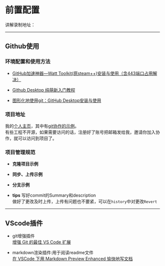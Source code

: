 # 前置配置

讲解录制地址：

---
## Github使用 

### 环境配置和使用方法
- [GitHub加速神器—Watt Toolkit(原steam++)安装与使用（含443端口占用解决）](https://blog.csdn.net/AI_dataloads/article/details/134406009)

- [Github Desktop 纯萌新入门教程](https://zhuanlan.zhihu.com/p/419092209)

- [图形化地使用git：GitHub Desktop安装与使用](https://zhuanlan.zhihu.com/p/666417763)

### 项目地址
我的[个人主页](https://github.com/YuchiZuo)，其中有[git协作的示例](https://github.com/YuchiZuo/git-demo)。  
有些工程不开源，如果需要访问的话，注册好了账号把邮箱发给我，邀请你加入协作，就可以访问到项目了。

### 项目管理规范
- **克隆项目示例**

- **同步、上传示例**

- **分支示例**

- **tips**
写好commit的Summary和description  
做好了更改及时上传，上传有问题也不要紧，可以在`history`中对更改`Revert`

---

## VScode插件
- git增强插件  
[增强 Git 的最佳 VS Code 扩展](https://www.zhihu.com/tardis/zm/art/438758692?source_id=1005)

- markdown渲染插件:用于阅读readme文件  
[在 VSCode 下用 Markdown Preview Enhanced 愉快地写文档](https://zhuanlan.zhihu.com/p/56699805)